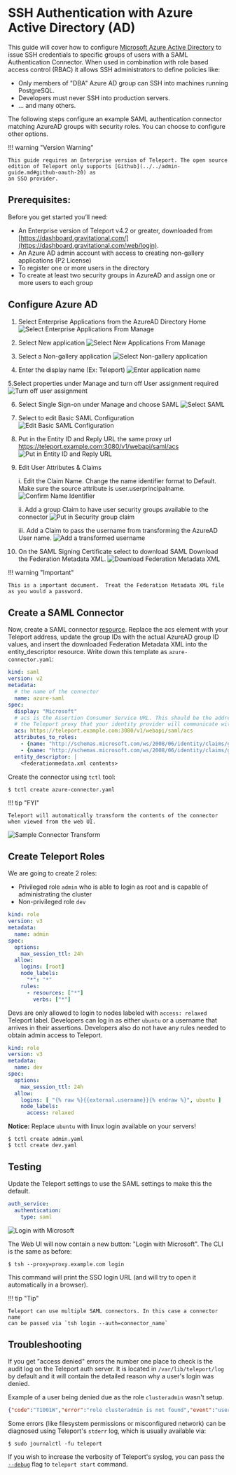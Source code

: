 # SSH Authentication with Azure Active Directory (AD)

This guide will cover how to configure [Microsoft Azure Active Directory](https://azure.microsoft.com/en-us/services/active-directory/) to issue
SSH credentials to specific groups of users with a SAML Authentication Connector. When used in combination with role
based access control (RBAC) it allows SSH administrators to define policies
like:

* Only members of "DBA" Azure AD group can SSH into machines running PostgreSQL.
* Developers must never SSH into production servers.
* ... and many others.

The following steps configure an example SAML authentication connector matching AzureAD groups with security roles.  You can choose to configure other options.

!!! warning "Version Warning"

    This guide requires an Enterprise version of Teleport. The open source
    edition of Teleport only supports [Github](../../admin-guide.md#github-oauth-20) as
    an SSO provider.

## Prerequisites:

Before you get started you’ll need:

- An Enterprise version of Teleport v4.2 or greater, downloaded from [https://dashboard.gravitational.com/](https://dashboard.gravitational.com/web/login).
- An Azure AD admin account with access to creating non-gallery applications (P2 License)
- To register one or more users in the directory
- To create at least two security groups in AzureAD and assign one or more users to each group

## Configure Azure AD

1. Select Enterprise Applications from the AzureAD Directory Home
  ![Select Enterprise Applications From Manage](../../img/azuread/azuread-1-home.png)

2. Select New application
  ![Select New Applications From Manage](../../img/azuread/azuread-2-newapp.png)

3. Select a Non-gallery application
   ![Select Non-gallery application](../../img/azuread/azuread-3-selectnongalleryapp.png)

4. Enter the display name (Ex: Teleport)
   ![Enter application name](../../img/azuread/azuread-4-enterappname.png)

5.Select properties under Manage and turn off User assignment required
   ![Turn off user assignment](../../img/azuread/azuread-5-turnoffuserassign.png)

6. Select Single Sign-on under Manage and choose SAML
   ![Select SAML](../../img/azuread/azuread-6-selectsaml.png)

7. Select to edit Basic SAML Configuration
   ![Edit Basic SAML Configuration](../../img/azuread/azuread-7-editbasicsaml.png)

8. Put in the Entity ID and Reply URL the same proxy url https://teleport.example.com:3080/v1/webapi/saml/acs
   ![Put in Entity ID and Reply URL](../../img/azuread/azuread-8-entityandreplyurl.png)

9. Edit User Attributes & Claims

    i. Edit the Claim Name.  Change the name identifier format to Default. Make sure the source attribute is user.userprincipalname.
   ![Confirm Name Identifier](../../img/azuread/azuread-9a-nameidentifier.png)

    ii. Add a group Claim to have user security groups available to the connector
   ![Put in Security group claim](../../img/azuread/azuread-9b-groupclaim.png)

    iii. Add a Claim to pass the username from transforming the AzureAD User name.
   ![Add a transformed username](../../img/azuread/azuread-9c-usernameclaim.png)


10. On the SAML Signing Certificate select to download SAML Download the Federation Metadata XML.
   ![Download Federation Metadata XML](../../img/azuread/azuread-10-fedmeatadataxml.png)

!!! warning "Important"

    This is a important document.  Treat the Federation Metadata XML file as you would a password.

## Create a SAML Connector

Now, create a SAML connector [resource](../../admin-guide.md#resources).  Replace the acs element with your Teleport address, update the group IDs with the actual AzureAD group ID values, and insert the downloaded Federation Metadata XML into the entity_descriptor resource.
Write down this template as `azure-connector.yaml`:

```yaml
kind: saml
version: v2
metadata:
  # the name of the connector
  name: azure-saml
spec:
  display: "Microsoft"
  # acs is the Assertion Consumer Service URL. This should be the address of
  # the Teleport proxy that your identity provider will communicate with.
  acs: https://teleport.example.com:3080/v1/webapi/saml/acs
  attributes_to_roles:
    - {name: "http://schemas.microsoft.com/ws/2008/06/identity/claims/groups", value: "<group id 930210...>", roles: ["admin"]}
    - {name: "http://schemas.microsoft.com/ws/2008/06/identity/claims/groups", value: "<group id 93b110...>", roles: ["dev"]}
  entity_descriptor: |
    <federationmedata.xml contents>
```

Create the connector using `tctl` tool:

```bsh
$ tctl create azure-connector.yaml
```
!!! tip "FYI"

    Teleport will automatically transform the contents of the connector when viewed from the web UI.

 ![Sample Connector Transform](../../img/azuread/azuread-12-sampleconnector.png)

## Create Teleport Roles

We are going to create 2 roles:

-  Privileged role `admin` who is able to login as root and is capable of administrating
the cluster
- Non-privileged role `dev`

```yaml
kind: role
version: v3
metadata:
  name: admin
spec:
  options:
    max_session_ttl: 24h
  allow:
    logins: [root]
    node_labels:
      "*": "*"
    rules:
      - resources: ["*"]
        verbs: ["*"]
```

Devs are only allowed to login to nodes labeled with `access: relaxed`
Teleport label. Developers can log in as either `ubuntu` or a username that
arrives in their assertions. Developers also do not have any rules needed to
obtain admin access to Teleport.

```yaml
kind: role
version: v3
metadata:
  name: dev
spec:
  options:
    max_session_ttl: 24h
  allow:
    logins: [ "{% raw %}{{external.username}}{% endraw %}", ubuntu ]
    node_labels:
      access: relaxed
```

**Notice:** Replace `ubuntu` with linux login available on your servers!

```bsh
$ tctl create admin.yaml
$ tctl create dev.yaml
```

## Testing

Update the Teleport settings to use the SAML settings to make this the default.
```yaml
auth_service:
  authentication:
    type: saml
```
![Login with Microsoft](../../img/azuread/azure-11-loginwithmsft.png)

The Web UI will now contain a new button: "Login with Microsoft". The CLI is
the same as before:

```bsh
$ tsh --proxy=proxy.example.com login
```

This command will print the SSO login URL (and will try to open it
automatically in a browser).

!!! tip "Tip"

    Teleport can use multiple SAML connectors. In this case a connector name
    can be passed via `tsh login --auth=connector_name`

## Troubleshooting

If you get "access denied" errors the number one place to check is the audit
log on the Teleport auth server. It is located in `/var/lib/teleport/log` by
default and it will contain the detailed reason why a user's login was denied.

Example of a user being denied due as the role `clusteradmin` wasn't setup.
```json
{"code":"T1001W","error":"role clusteradmin is not found","event":"user.login","method":"saml","success":false,"time":"2019-06-15T19:38:07Z","uid":"cd9e45d0-b68c-43c3-87cf-73c4e0ec37e9"}
```
Some errors (like filesystem permissions or misconfigured network) can be
diagnosed using Teleport's `stderr` log, which is usually available via:

```bsh
$ sudo journalctl -fu teleport
```

If you wish to increase the verbosity of Teleport's syslog, you can pass the
[`--debug`](../../cli-docs.md#teleport-start) flag to `teleport start` command.
